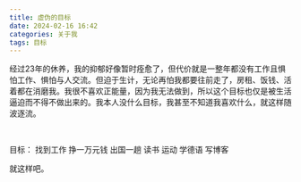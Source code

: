 ```yaml
---
title: 虚伪的目标
date: 2024-02-16 16:42
categories: 关于我
tags: 目标
---
```


经过23年的休养，我的抑郁好像暂时痊愈了，但代价就是一整年都没有工作且惧怕工作、惧怕与人交流。但迫于生计，无论再怕我都要往前走了，房租、饭钱、活着都在消磨我。我很不喜欢正能量，因为我无法做到，所以这个目标也仅是被生活逼迫而不得不做出来的。我本人没什么目标，我甚至不知道我喜欢什么，就这样随波逐流。

<br >

目标：
	找到工作
	挣一万元钱
	出国一趟
	读书
	运动
	学德语
	写博客
	
就这样吧。





